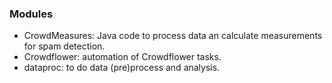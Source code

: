 ### Modules

- CrowdMeasures: Java code to process data an calculate measurements for spam detection. 
- Crowdflower: automation of Crowdflower tasks. 
- dataproc: to do data (pre)process and analysis. 